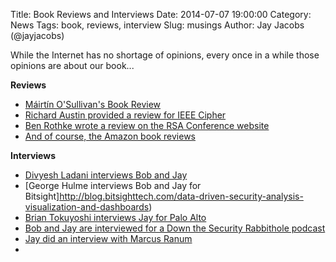 Title: Book Reviews and Interviews
Date: 2014-07-07 19:00:00
Category: News
Tags: book, reviews, interview
Slug: musings
Author: Jay Jacobs (@jayjacobs)


While the Internet has no shortage of opinions, every once in a while those opinions are about our book...

**Reviews**
- [Máirtín O'Sullivan's Book Review](http://mairtin.blogspot.com/2014/03/book-review-data-driven-security.html)
- [Richard Austin provided a review for IEEE Cipher](http://www.ieee-security.org/Cipher/BookReviews/2014/JJacobs_by_austin.html)
- [Ben Rothke wrote a review on the RSA Conference website](http://www.rsaconference.com/blogs/582/rothke/data-driven-security-analysis-visualization-and-dashboards)
- [And of course, the Amazon book reviews](http://www.amazon.com/Data-Driven-Security-Analysis-Visualization-Dashboards/product-reviews/1118793722)

**Interviews**
- [Divyesh Ladani interviews Bob and Jay](http://aboutdigitalcertificate.wordpress.com/2014/03/28/interview-with-bob-rudis-and-jay-jacobs-authors-of-data-driven-security/)
- [George Hulme interviews Bob and Jay for Bitsight]http://blog.bitsighttech.com/data-driven-security-analysis-visualization-and-dashboards)
- [Brian Tokuyoshi interviews Jay for Palo Alto](http://researchcenter.paloaltonetworks.com/2014/02/digging-data-interview-jay-jacobs-part-i/)
- [Bob and Jay are interviewed for a Down the Security Rabbithole podcast](http://podcast.wh1t3rabbit.net/dtr-episode-80-lies-damned-lies-and-infosec-statistics-guests-jay-jacobs-bob-rudis)
- [Jay did an interview with Marcus Ranum](http://searchsecurity.techtarget.com/opinion/New-measures-for-security-metrics-Ranum-QA-with-Jay-Jacobs)
- 

